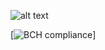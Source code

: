 ![alt text](https://travis-ci.org/ayhanugurlu/springboot-template.svg?branch=master "Travis Status")

[![BCH compliance](https://bettercodehub.com/edge/badge/ayhanugurlu/springboot-template?branch=master)]